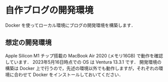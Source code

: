 # 自作ブログの開発環境
Docker を使ってローカル環境にブログの開発環境を構築します．

## 想定の開発環境
Apple Silicon M1 チップ搭載の MacBook Air 2020 (メモリ16GB) で動作を確認しています．
2023年5月16日時点での OS は Ventura 13.3.1 です．
開発環境の構築は Docker 上で行うので，先述の環境以外でも動作しますが，それぞれの環境に合わせて Docker をインストールしておいてください．

## 

